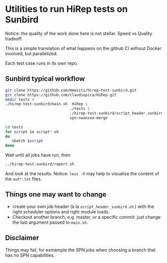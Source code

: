 # Utilities to run HiRep tests on Sunbird

Notice: the quality of the work done here 
is not stellar.
Speed vs Quality tradeoff.

This is a simple translation 
of what happens on the github CI
without Docker involved, 
but parallelized.

Each test case runs in its own repo.

## Sunbird typical workflow

``` bash
git clone https://github.com/mmesiti/hirep-test-sunbird.git
git clone https://github.com/claudiopica/HiRep.git
mkdir tests # 
./hirep-test-sunbird/main.sh  HiRep \
                             ./tests \
                             ./hirep-test-sunbird/script_header_sunbird_intel.sh \
                             spn-swansea-merge
              
cd tests
for script in script*.sh
do 
   sbatch $script
done
```
Wait until all jobs have run,
then

```bash
../hirep-test-sunbird/report.sh 
```
And look at the results.
Notice: `less -R` may help 
to visualise the content 
of the `out*.txt` files.

## Things one may want to change
* create your own job header 
  (à la `script_header_sunbird.sh` )
  with the right scheduler options 
  and right module loads.
* Checkout another branch,
  e.g. master, or a specific commit:
  just change the last argument passed to `main.sh`.

## Disclaimer

Things may fail, 
for exmample the SPN jobs
when choosing a branch 
that has no SPN capabilities.

